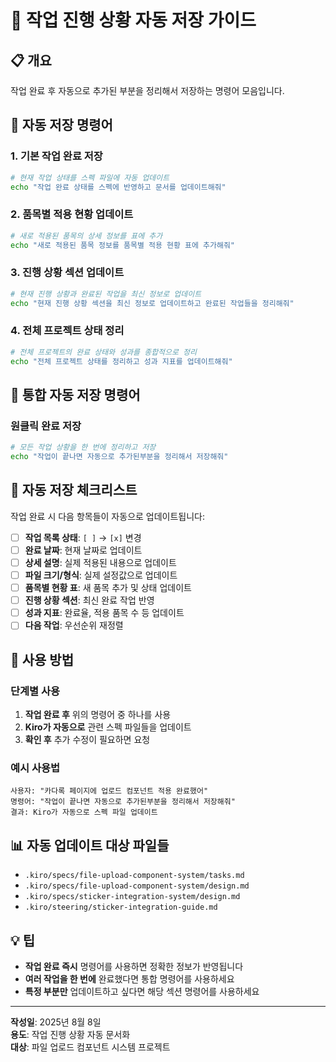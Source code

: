 # 🔄 작업 진행 상황 자동 저장 가이드

## 📋 개요
작업 완료 후 자동으로 추가된 부분을 정리해서 저장하는 명령어 모음입니다.

## 🚀 자동 저장 명령어

### 1. 기본 작업 완료 저장
```bash
# 현재 작업 상태를 스펙 파일에 자동 업데이트
echo "작업 완료 상태를 스펙에 반영하고 문서를 업데이트해줘"
```

### 2. 품목별 적용 현황 업데이트
```bash
# 새로 적용된 품목의 상세 정보를 표에 추가
echo "새로 적용된 품목 정보를 품목별 적용 현황 표에 추가해줘"
```

### 3. 진행 상황 섹션 업데이트
```bash
# 현재 진행 상황과 완료된 작업을 최신 정보로 업데이트
echo "현재 진행 상황 섹션을 최신 정보로 업데이트하고 완료된 작업들을 정리해줘"
```

### 4. 전체 프로젝트 상태 정리
```bash
# 전체 프로젝트의 완료 상태와 성과를 종합적으로 정리
echo "전체 프로젝트 상태를 정리하고 성과 지표를 업데이트해줘"
```

## 🎯 통합 자동 저장 명령어

### 원클릭 완료 저장
```bash
# 모든 작업 상황을 한 번에 정리하고 저장
echo "작업이 끝나면 자동으로 추가된부분을 정리해서 저장해줘"
```

## 📝 자동 저장 체크리스트

작업 완료 시 다음 항목들이 자동으로 업데이트됩니다:

- [ ] **작업 목록 상태**: `[ ]` → `[x]` 변경
- [ ] **완료 날짜**: 현재 날짜로 업데이트
- [ ] **상세 설명**: 실제 적용된 내용으로 업데이트
- [ ] **파일 크기/형식**: 실제 설정값으로 업데이트
- [ ] **품목별 현황 표**: 새 품목 추가 및 상태 업데이트
- [ ] **진행 상황 섹션**: 최신 완료 작업 반영
- [ ] **성과 지표**: 완료율, 적용 품목 수 등 업데이트
- [ ] **다음 작업**: 우선순위 재정렬

## 🔧 사용 방법

### 단계별 사용
1. **작업 완료 후** 위의 명령어 중 하나를 사용
2. **Kiro가 자동으로** 관련 스펙 파일들을 업데이트
3. **확인 후** 추가 수정이 필요하면 요청

### 예시 사용법
```
사용자: "카다록 페이지에 업로드 컴포넌트 적용 완료했어"
명령어: "작업이 끝나면 자동으로 추가된부분을 정리해서 저장해줘"
결과: Kiro가 자동으로 스펙 파일 업데이트
```

## 📊 자동 업데이트 대상 파일들

- `.kiro/specs/file-upload-component-system/tasks.md`
- `.kiro/specs/file-upload-component-system/design.md`
- `.kiro/specs/sticker-integration-system/design.md`
- `.kiro/steering/sticker-integration-guide.md`

## 💡 팁

- **작업 완료 즉시** 명령어를 사용하면 정확한 정보가 반영됩니다
- **여러 작업을 한 번에** 완료했다면 통합 명령어를 사용하세요
- **특정 부분만** 업데이트하고 싶다면 해당 섹션 명령어를 사용하세요

---

**작성일**: 2025년 8월 8일  
**용도**: 작업 진행 상황 자동 문서화  
**대상**: 파일 업로드 컴포넌트 시스템 프로젝트